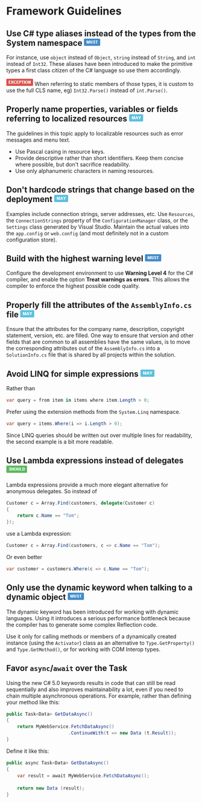 # Framework Guidelines #

## Use C# type aliases instead of the types from the System namespace ![](imgs/must.png) ##

For instance, use `object` instead of `Object`, `string` instead of `String`, and `int` instead of `Int32`. These aliases have been introduced to make the primitive types a first class citizen of the C# language so use them accordingly.

![EXCEPTION](imgs/exception.png) When referring to static members of those types, it is custom to use the full CLS name, eg) `Int32.Parse()` instead of `int.Parse()`.


## Properly name properties, variables or fields referring to localized resources ![](imgs/may.png) ##

The guidelines in this topic apply to localizable resources such as error messages and menu text.

* Use Pascal casing in resource keys.
* Provide descriptive rather than short identifiers. Keep them concise where possible, but don't sacrifice readability.
* Use only alphanumeric characters in naming resources.


## Don't hardcode strings that change based on the deployment ![](imgs/may.png) ##

Examples include connection strings, server addresses, etc. Use `Resources`, the `ConnectionStrings` property of the `ConfigurationManager` class, or the `Settings` class generated by Visual Studio. Maintain the actual values into the `app.config` or `web.config` (and most definitely not in a custom configuration store). 


## Build with the highest warning level ![](imgs/must.png) ##

Configure the development environment to use **Warning Level 4** for the C# compiler, and enable the option **Treat warnings as errors**. This allows the compiler to enforce the highest possible code quality. 


## Properly fill the attributes of the `AssemblyInfo.cs` file ![](imgs/may.png) ##

Ensure that the attributes for the company name, description, copyright statement, version, etc. are filled. One way to ensure that version and other fields that are common to all assemblies have the same values, is to move the corresponding attributes out of the `AssemblyInfo.cs` into a `SolutionInfo.cs` file that is shared by all projects within the solution.  


## Avoid LINQ for simple expressions ![](imgs/may.png) ##

Rather than

```c#
var query = from item in items where item.Length > 0;
```

Prefer using the extension methods from the `System.Linq` namespace.

```c#
var query = items.Where(i => i.Length > 0);
```

Since LINQ queries should be written out over multiple lines for readability, the second example is a bit more readable.


## Use Lambda expressions instead of delegates ![](imgs/should.png) ##

Lambda expressions provide a much more elegant alternative for anonymous delegates. So instead of

```c#
Customer c = Array.Find(customers, delegate(Customer c) 
{ 
	return c.Name == "Tom"; 
});
```

use a Lambda expression:

```c#
Customer c = Array.Find(customers, c => c.Name == "Tom");
```
 
Or even better

```c#
var customer = customers.Where(c => c.Name == "Tom");
```


## Only use the dynamic keyword when talking to a dynamic object ![](imgs/must.png) ##

The dynamic keyword has been introduced for working with dynamic languages. Using it introduces a serious performance bottleneck because the compiler has to generate some complex Reflection code.
 
Use it only for calling methods or members of a dynamically created instance (using the `Activator`) class as an alternative to `Type.GetProperty()` and `Type.GetMethod()`, or for working with COM Interop types.


## Favor `async`/`await` over the Task ##

Using the new C# 5.0 keywords results in code that can still be read sequentially and also improves maintainability a lot, even if you need to chain multiple asynchronous operations. For example, rather than defining your method like this:

```c#
public Task<Data> GetDataAsync()
{
    return MyWebService.FetchDataAsync()
                       .ContinueWith(t => new Data (t.Result));
}
```

Define it like this:

```c#
public async Task<Data> GetDataAsync()
{
    var result = await MyWebService.FetchDataAsync();

    return new Data (result);
}
```

